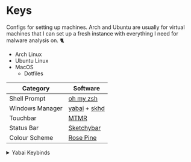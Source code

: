 # Keys

Configs for setting up machines. Arch and Ubuntu are usually for virtual machines that I can set up a fresh instance with everything I need for malware analysis on. 🐈

- Arch Linux
- Ubuntu Linux
- MacOS
  - Dotfiles

| Category             | Software                                                      |
|----------------------|---------------------------------------------------------------|
| Shell Prompt         | [oh my zsh](https://ohmyz.sh/)                                |
| Windows Manager      | [yabai](https://github.com/koekeishiya/yabai) + [skhd](https://github.com/koekeishiya/skhd) |
| Touchbar             | [MTMR](https://github.com/Toxblh/MTMR)                        |
| Status Bar           | [Sketchybar](https://github.com/felixhageloh/Sketchybar)      |
| Colour Scheme        | [Rose Pine](https://rosepinetheme.com/)                       |

<details>
  <summary>Yabai Keybinds</summary>

### Changing Focus

- Option + H / J / K / L: Move focus left, down, up, or right.

### Resizing Windows

- Control + Option + H: Resize window left.
- Control + Option + J: Resize window down.
- Control + Option + K: Resize window up.
- Control + Option + L: Resize window right.
- Control + Option + E: Equalize window sizes.

### Moving Windows

- Shift + Option + H / J / K / L: Move window left, down, up, or right.

### Moving Windows to Workspaces

- Shift + Option + M: Send window to the last active desktop.
- Shift + Option + P: Send window to the previous workspace.
- Shift + Option + N: Send window to the next workspace.
- Shift + Option + 1-9: Send window to workspace 1 through 9.

### Rotating Windows

- Option + R: Rotate windows clockwise.
- Shift + Option + R: Rotate windows counterclockwise.
- Shift + Option + X: Flip windows on the x-axis.
- Shift + Option + Y: Flip windows on the y-axis.

</details>
